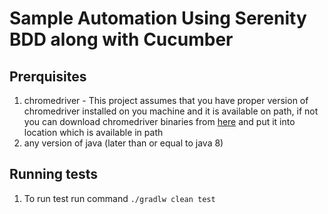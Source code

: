 # Sample Automation Using Serenity BDD along with Cucumber
## Prerquisites
1. chromedriver - This project assumes that you have proper version of chromedriver installed on you machine and it is available on path,
if not you can download chromedriver binaries from [here](https://chromedriver.chromium.org/downloads) and put it into location which is available in path
2. any version of java (later than or equal to java 8)

## Running tests
1. To run test run command ```./gradlw clean test```
